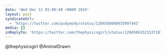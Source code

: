 ```yaml
---
date: 'Wed Dec 11 01:08:49 +0000 2019'
layout: post
syndicateUrl:
  - 'https://twitter.com/pudymody/status/1204568688935997441'
media: []
inReplyTo: 'https://twitter.com/thephysicsgirl/status/1204566152153718784'
---
```

@thephysicsgirl @AnimalDrawn